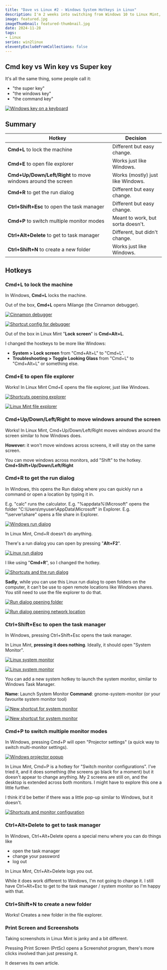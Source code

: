 ```yaml
---
title: "Dave vs Linux #2 - Windows System Hotkeys in Linux"
description: I'm 2 weeks into switching from Windows 10 to Linux Mint, and I'm feeling that some system hotkeys are slightly different. I still use Windows computers for work and I don't want to change the way thae I work by using a new set of keyboard shortcuts. Here are some notable differences I found and what I did about it.
image: featured.jpg
imageThumbnail: featured-thumbnail.jpg
date: 2024-11-28
tags:
- Linux
series: win2linux
eleventyExcludeFromCollections: false
---
```


## Cmd key vs Win key vs Super key
It's all the same thing, some people call it:
* "the super key"
* "the windows key"
* "the command key"

[![Windows key on a keyboard](win-key.jpg)](win-key.jpg)

## Summary
| Hotkey                                                   | Decision                          |
|----------------------------------------------------------|-----------------------------------|
| **Cmd+L** to lock the machine                                | Different but easy change.        |
| **Cmd+E** to open file explorer                              | Works just like Windows.          |
| **Cmd+Up/Down/Left/Right** to move windows around the screen | Works (mostly) just like Windows. |
| **Cmd+R** to get the run dialog                              | Different but easy change.        |
| **Ctrl+Shift+Esc** to open the task manager                  | Different but easy change.        |
| **Cmd+P** to switch multiple monitor modes                   | Meant to work, but sorta doesn't. |
| **Ctrl+Alt+Delete** to get to task manager                   | Different, but didn't change.     |
| **Ctrl+Shift+N** to create a new folder                      | Works just like Windows.          |

## Hotkeys
### Cmd+L to lock the machine
In Windows, **Cmd+L** locks the machine. 

Out of the box, **Cmd+L** opens Milange (the Cinnamon debugger). 

[![Cinnamon debugger](cinnamon-debugger.png)](cinnamon-debugger.png)

[![Shortcut config for debugger](shortcuts-debugger.png)](shortcuts-debugger.png)

Out of the box in Linux Mint "**Lock screen**" is **Cmd+Alt+L**.

I changed the hostkeys to be more like Windows:
* **System > Lock screen** from "Cmd+Alt+L" to "Cmd+L". 
* **Troubleshooting > Toggle Looking Glass** from "Cmd+L" to "Cmd+Alt+L" or something else. 

### Cmd+E to open file explorer
Works! In Linux Mint Cmd+E opens the file explorer, just like Windows. 

[![Shortcuts opening explorer](shortcuts-explorer.png)](shortcuts-explorer.png)

[![Linux Mint file explorer](file-explorer.png)](file-explorer.png)
 
### Cmd+Up/Down/Left/Right to move windows around the screen
Works! In Linux Mint, Cmd+Up/Down/Left/Right moves windows around the screen similar to how Windows does. 

**However:** it won't move windows across screens, it will stay on the same screen. 

You can move windows across monitors, add "Shift" to the hotkey.
**Cmd+Shift+Up/Down/Left/Right** 

### Cmd+R to get the run dialog
In Windows, this opens the Run dialog where you can quickly run a command or open a location by typing it in. 

E.g. "calc" runs the calculator. 
E.g. "%appdata%\Microsoft" opens the folder "C:\Users\myuser\AppData\Microsoft" in Explorer. 
E.g. "\\server\share" opens a file share in Explorer. 

[![Windows run dialog](win-run-dialog.png)](win-run-dialog.png)

In Linux Mint, Cmd+R doesn't do anything.

There's a run dialog you can open by pressing "**Alt+F2**".

[![Linux run dialog](linux-run-dialog.png)](linux-run-dialog.png)

I like using "**Cmd+R**", so I changed the hotkey.

[![Shortcuts and the run dialog](shortcuts-run-dialog.png)](shortcuts-run-dialog.png)

**Sadly**, while you can use this Linux run dialog to open folders on the computer, it can't be use to open remote locations like Windows shares. You still need to use the file explorer to do that.

[![Run dialog opening folder](linux-run-folder.png)](linux-run-folder.png)

[![Run dialog opening network location](linux-run-network.png)](linux-run-network.png)

### Ctrl+Shift+Esc to open the task manager  
In Windows, pressing Ctrl+Shift+Esc opens the task manager. 

In Linux Mint, **pressing it does nothing**. Ideally, it should open "System Monitor".

[![Linux system monitor](linux-system-monitor-1.png)](linux-system-monitor-1.png)

[![Linux system monitor](linux-system-monitor-2.png)](linux-system-monitor-2.png)

You can add a new system hotkey to launch the system monitor, similar to Windows Task Manager. 

**Name**: Launch System Monitor 
**Command**: gnome-system-monitor (or your favourite system monitor tool) 

[![New shortcut for system monitor](monitor-hotkey-1.png)](monitor-hotkey-1.png)

[![New shortcut for system monitor](monitor-hotkey-2.png)](monitor-hotkey-2.png)

### Cmd+P to switch multiple monitor modes 
In Windows, pressing Cmd+P will open "Projector settings" (a quick way to switch multi-monitor settings). 

[![Windows projector popup](windows-projector-popup.png)](windows-projector-popup.png)

In Linux Mint, Cmd+P is a hotkey for "Switch monitor configurations". I've tried it, and it does something (the screens go black for a moment) but it doesn't appear to change anything. My 2 screens are still on, and the desktop is extended across both monitors. I might have to explore this one a little further. 

I think it'd be better if there was a little pop-up similar to Windows, but it doesn't. 

[![Shortcuts and monitor configuration](shortcuts-display-config.png)](shortcuts-display-config.png)

### Ctrl+Alt+Delete to get to task manager  
In Windows, Ctrl+Alt+Delete opens a special menu where you can do things like 
* open the task manager
* change your password
* log out

In Linux Mint, Ctrl+Alt+Delete logs you out.

While it does work different to Windows, I'm not going to change it. I still have Ctrl+Alt+Esc to get to the task manager / system monitor so I'm happy with that.

### Ctrl+Shift+N to create a new folder 
Works! Creates a new folder in the file explorer. 

### Print Screen and Screenshots 
Taking screenshots in Linux Mint is janky and a bit different.

Pressing Print Screen (PrtSc) opens a Screenshot program, there's more clicks involved than just pressing it.

It deserves its own article.